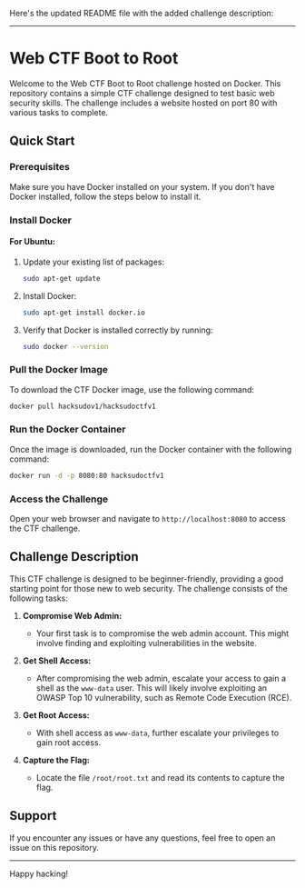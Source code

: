 Here's the updated README file with the added challenge description:

---

# Web CTF Boot to Root

Welcome to the Web CTF Boot to Root challenge hosted on Docker. This repository contains a simple CTF challenge designed to test basic web security skills. The challenge includes a website hosted on port 80 with various tasks to complete.

## Quick Start

### Prerequisites

Make sure you have Docker installed on your system. If you don't have Docker installed, follow the steps below to install it.

### Install Docker

#### For Ubuntu:

1. Update your existing list of packages:

    ```sh
    sudo apt-get update
    ```

2. Install Docker:

    ```sh
    sudo apt-get install docker.io
    ```

3. Verify that Docker is installed correctly by running:

    ```sh
    sudo docker --version
    ```

### Pull the Docker Image

To download the CTF Docker image, use the following command:

```sh
docker pull hacksudov1/hacksudoctfv1
```

### Run the Docker Container

Once the image is downloaded, run the Docker container with the following command:

```sh
docker run -d -p 8080:80 hacksudoctfv1
```

### Access the Challenge

Open your web browser and navigate to `http://localhost:8080` to access the CTF challenge.

## Challenge Description

This CTF challenge is designed to be beginner-friendly, providing a good starting point for those new to web security. The challenge consists of the following tasks:

1. **Compromise Web Admin:**
   - Your first task is to compromise the web admin account. This might involve finding and exploiting vulnerabilities in the website.

2. **Get Shell Access:**
   - After compromising the web admin, escalate your access to gain a shell as the `www-data` user. This will likely involve exploiting an OWASP Top 10 vulnerability, such as Remote Code Execution (RCE).

3. **Get Root Access:**
   - With shell access as `www-data`, further escalate your privileges to gain root access. 

4. **Capture the Flag:**
   - Locate the file `/root/root.txt` and read its contents to capture the flag.

## Support

If you encounter any issues or have any questions, feel free to open an issue on this repository.

---

Happy hacking!

